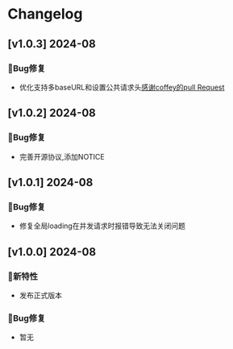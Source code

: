 # Changelog

## [v1.0.3] 2024-08

### 🐞Bug修复

* 优化支持多baseURL和设置公共请求头[感谢coffey的pull Request](https://gitee.com/coffey)

## [v1.0.2] 2024-08

### 🐞Bug修复

* 完善开源协议,添加NOTICE

## [v1.0.1] 2024-08

### 🐞Bug修复

* 修复全局loading在并发请求时报错导致无法关闭问题

## [v1.0.0] 2024-08

### 🐣新特性

* 发布正式版本

### 🐞Bug修复

* 暂无